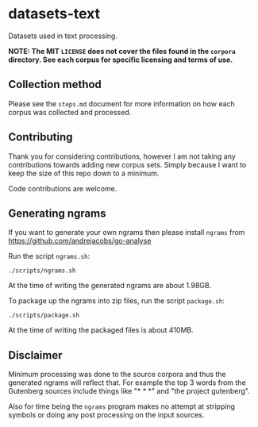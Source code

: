 # datasets-text

Datasets used in text processing.

**NOTE: The MIT `LICENSE` does not cover the files found in the `corpora` directory. See each corpus for specific licensing and terms of use.**

## Collection method

Please see the `steps.md` document for more information on how each corpus was collected and processed.

## Contributing

Thank you for considering contributions, however I am not taking any contributions towards adding new corpus sets.
Simply because I want to keep the size of this repo down to a minimum.

Code contributions are welcome.

## Generating ngrams

If you want to generate your own ngrams then please install `ngrams` from https://github.com/andrejacobs/go-analyse

Run the script `ngrams.sh`:

```shell
./scripts/ngrams.sh
```

At the time of writing the generated ngrams are about 1.98GB.

To package up the ngrams into zip files, run the script `package.sh`:

```shell
./scripts/package.sh
```

At the time of writing the packaged files is about 410MB.

## Disclaimer

Minimum processing was done to the source corpora and thus the generated ngrams will reflect that. For example the top 3 words from the Gutenberg sources include things like "\* \* \*" and "the project gutenberg".

Also for time being the `ngrams` program makes no attempt at stripping symbols or doing any post processing on the input sources.
